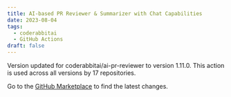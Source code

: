 ```yaml
---
title: AI-based PR Reviewer & Summarizer with Chat Capabilities
date: 2023-08-04
tags:
  - coderabbitai
  - GitHub Actions
draft: false
---
```



Version updated for coderabbitai/ai-pr-reviewer to version 1.11.0.
This action is used across all versions by 17 repositories.

Go to the [GitHub Marketplace](https://github.com/marketplace/actions/ai-based-pr-reviewer-summarizer-with-chat-capabilities) to find the latest changes.
